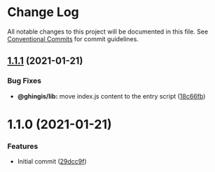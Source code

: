 # Change Log

All notable changes to this project will be documented in this file.
See [Conventional Commits](https://conventionalcommits.org) for commit guidelines.

## [1.1.1](https://github.com/ghingis/lernaTest/compare/@ghingis/lib@1.1.0...@ghingis/lib@1.1.1) (2021-01-21)


### Bug Fixes

* **@ghingis/lib:** move index.js content to the entry script ([18c66fb](https://github.com/ghingis/lernaTest/commit/18c66fb23a428556ae2667f0e6e08e153f2d7c38))





# 1.1.0 (2021-01-21)


### Features

* Initial commit ([29dcc9f](https://github.com/ghingis/lernaTest/commit/29dcc9fce33544c2e6c86bc61042c29fd64ab563))
